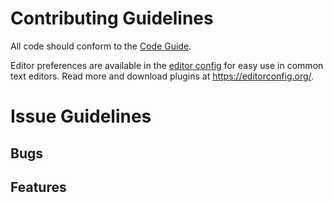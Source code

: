 # Contributing Guidelines

All code should conform to the [Code Guide](https://github.com/enforcer32/LeagueOfTanks/blob/master/CODEGUIDE.md).

Editor preferences are available in the [editor config](https://github.com/enforcer32/LeagueOfTanks/blob/master/.editorconfig) for easy use in common text editors. Read more and download plugins at <https://editorconfig.org/>.

# Issue Guidelines
## Bugs
## Features
